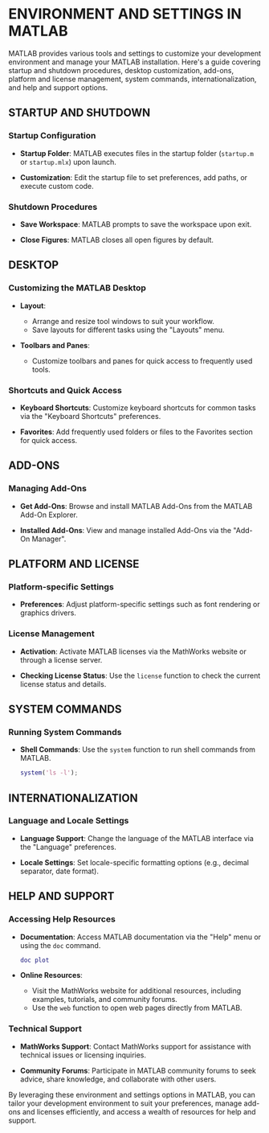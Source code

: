 # ENVIRONMENT AND SETTINGS IN MATLAB

MATLAB provides various tools and settings to customize your development environment and manage your MATLAB installation. Here's a guide covering startup and shutdown procedures, desktop customization, add-ons, platform and license management, system commands, internationalization, and help and support options.

## STARTUP AND SHUTDOWN

### Startup Configuration

- **Startup Folder**: MATLAB executes files in the startup folder (`startup.m` or `startup.mlx`) upon launch.

- **Customization**: Edit the startup file to set preferences, add paths, or execute custom code.

### Shutdown Procedures

- **Save Workspace**: MATLAB prompts to save the workspace upon exit.

- **Close Figures**: MATLAB closes all open figures by default.

## DESKTOP

### Customizing the MATLAB Desktop

- **Layout**:
   * Arrange and resize tool windows to suit your workflow.
   * Save layouts for different tasks using the "Layouts" menu.

- **Toolbars and Panes**:
   * Customize toolbars and panes for quick access to frequently used tools.

### Shortcuts and Quick Access

- **Keyboard Shortcuts**: Customize keyboard shortcuts for common tasks via the "Keyboard Shortcuts" preferences.

- **Favorites**: Add frequently used folders or files to the Favorites section for quick access.

## ADD-ONS

### Managing Add-Ons

- **Get Add-Ons**: Browse and install MATLAB Add-Ons from the MATLAB Add-On Explorer.

- **Installed Add-Ons**: View and manage installed Add-Ons via the "Add-On Manager".

## PLATFORM AND LICENSE

### Platform-specific Settings

- **Preferences**: Adjust platform-specific settings such as font rendering or graphics drivers.

### License Management

- **Activation**: Activate MATLAB licenses via the MathWorks website or through a license server.

- **Checking License Status**: Use the `license` function to check the current license status and details.

## SYSTEM COMMANDS

### Running System Commands

- **Shell Commands**: Use the `system` function to run shell commands from MATLAB.
  ```matlab
  system('ls -l');
  ```

## INTERNATIONALIZATION

### Language and Locale Settings

- **Language Support**: Change the language of the MATLAB interface via the "Language" preferences.

- **Locale Settings**: Set locale-specific formatting options (e.g., decimal separator, date format).

## HELP AND SUPPORT

### Accessing Help Resources

- **Documentation**: Access MATLAB documentation via the "Help" menu or using the `doc` command.
  ```matlab
  doc plot
  ```

- **Online Resources**:
   * Visit the MathWorks website for additional resources, including examples, tutorials, and community forums.
   * Use the `web` function to open web pages directly from MATLAB.

### Technical Support

- **MathWorks Support**: Contact MathWorks support for assistance with technical issues or licensing inquiries.

- **Community Forums**: Participate in MATLAB community forums to seek advice, share knowledge, and collaborate with other users.

By leveraging these environment and settings options in MATLAB, you can tailor your development environment to suit your preferences, manage add-ons and licenses efficiently, and access a wealth of resources for help and support.
